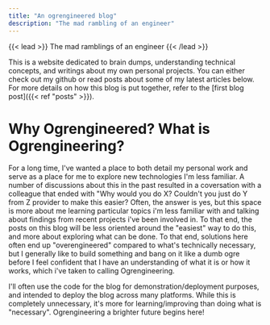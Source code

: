 ```yaml
---
title: "An ogrengineered blog"
description: "The mad rambling of an engineer"
---
```


{{< lead >}}
The mad ramblings of an engineer
{{< /lead >}}

This is a website dedicated to brain dumps, understanding technical concepts, and writings about my own personal projects. You can either check out my github or read posts about some of my latest articles below. For more details on how this blog is put together, refer to the [first blog post]({{< ref "posts" >}}).

# Why Ogrengineered? What is Ogrengineering?

For a long time, I've wanted a place to both detail my personal work and serve as a place for me to explore new technologies I'm less familiar. A number of discussions about this in the past resulted in a coversation with a colleague that ended with "Why would you do X? Couldn't you just do Y from Z provider to make this easier? Often, the answer is yes, but this space is more about me learning particular topics i'm less familiar with and talking about findings from recent projects i've been involved in. To that end, the posts on this blog will be less oriented around the "easiest" way to do this, and more about exploring what can be done. To that end, solutions here often end up "overengineered" compared to what's technically necessary, but I generally like to build something and bang on it like a dumb ogre before I feel confident that I have an understanding of what it is or how it works, which i've taken to calling Ogrengineering.

I'll often use the code for the blog for demonstration/deployment purposes, and intended to deploy the blog across many platforms. While this is completely unnecessary, it's more for learning/improving than doing what is "necessary". Ogrengineering a brighter future begins here!
